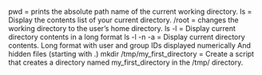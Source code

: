 pwd = prints the absolute path name of the current working directory.
ls = Display the contents list of your current directory.
/root = changes the working directory to the user’s home directory.
ls -l = Display current directory contents in a long format
ls -l -n -a = Display current directory contents.
Long format
with user and group IDs displayed numerically
And hidden files (starting with .)
mkdir /tmp/my_first_directory = Create a script that creates a directory named my_first_directory in the /tmp/ directory.
